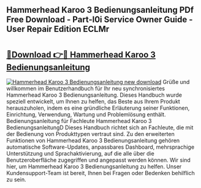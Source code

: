 ## Hammerhead Karoo 3 Bedienungsanleitung PDf Free Download - Part-l0i Service Owner Guide - User Repair Edition ECLMr

# <h2><a href="http://df1oo3.blite.top/?on=Hammerhead+Karoo+3+Bedienungsanleitung">🔗Download 👉🔴 Hammerhead Karoo 3 Bedienungsanleitung</a></h2>

[![Hammerhead Karoo 3 Bedienungsanleitung new download](https://i.imgur.com/lujVjoI.png)](http://df1oo3.blite.top/?on=Hammerhead+Karoo+3+Bedienungsanleitung)
Grüße und willkommen im Benutzerhandbuch für Ihr neu synchronisiertes Hammerhead Karoo 3 Bedienungsanleitung. Dieses Handbuch wurde speziell entwickelt, um Ihnen zu helfen, das Beste aus Ihrem Produkt herauszuholen, indem es eine gründliche Erläuterung seiner Funktionen, Einrichtung, Verwendung, Wartung und Problemlösung enthält. Bedienungsanleitung für Fachleute Hammerhead Karoo 3 BedienungsanleitungD Dieses Handbuch richtet sich an Fachleute, die mit der Bedienung von Produkttypen vertraut sind. Zu den erweiterten Funktionen von Hammerhead Karoo 3 Bedienungsanleitung gehören automatische Software-Updates, anpassbares Dashboard, mehrsprachige Unterstützung und Sprachaktivierung, auf die alle über die Benutzeroberfläche zugegriffen und angepasst werden können. Wir sind hier, um Hammerhead Karoo 3 Bedienungsanleitung zu helfen. Unser Kundensupport-Team ist bereit, Ihnen bei Fragen oder Bedenken behilflich zu sein.
